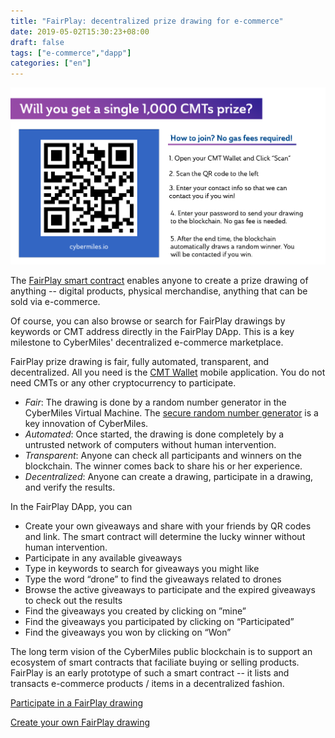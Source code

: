 ```yaml
---
title: "FairPlay: decentralized prize drawing for e-commerce"
date: 2019-05-02T15:30:23+08:00
draft: false
tags: ["e-commerce","dapp"] 
categories: ["en"] 
---
```


![](/images/20190502-fairplay-01.png)

The [FairPlay smart contract](https://github.com/CyberMiles/smart_contracts/blob/master/FairPlay/v1/FairPlay.lity) enables anyone to create a prize drawing of anything -- digital products, physical merchandise, anything that can be sold via e-commerce. 

Of course, you can also browse or search for FairPlay drawings by keywords or CMT address directly in the FairPlay DApp. This is a key milestone to CyberMiles' decentralized e-commerce marketplace.

FairPlay prize drawing is fair, fully automated, transparent, and decentralized.  All you need is the [CMT Wallet](https://cybermiles.io/blockchain-infrastructure/cmt-wallet/) mobile application. You do not need CMTs or any other cryptocurrency to participate.

* *Fair*: The drawing is done by a random number generator in the CyberMiles Virtual Machine. The [secure random number generator](https://www.litylang.org/rand/) is a key innovation of CyberMiles.
* *Automated*: Once started, the drawing is done completely by a untrusted network of computers without human intervention.
* *Transparent*: Anyone can check all participants and winners on the blockchain. The winner comes back to share his or her experience.
* *Decentralized*: Anyone can create a drawing, participate in a drawing, and verify the results.

In the FairPlay DApp, you can
* Create your own giveaways and share with your friends by QR codes and link. The smart contract will determine the lucky winner without human intervention.
* Participate in any available giveaways
* Type in keywords to search for giveaways you might like
* Type the word “drone” to find the giveaways related to drones
* Browse the active giveaways to participate  and the expired giveaways to check out the results
* Find the giveaways you created by clicking on ”mine”
* Find the giveaways you participated by clicking on “Participated”
* Find the giveaways you won by clicking on “Won”


The long term vision of the CyberMiles public blockchain is to support an ecosystem of smart contracts that faciliate buying or selling products. FairPlay is an early prototype of such a smart contract -- it lists and transacts e-commerce products / items in a decentralized fashion.

[Participate in a FairPlay drawing](/post/20190502-fairplay-player-en/)

[Create your own FairPlay drawing](/post/20190502-fairplay-creator-en/)

